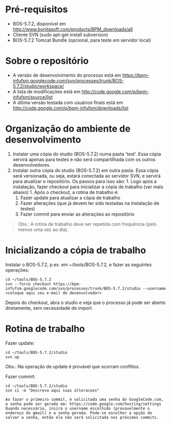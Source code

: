 # Pré-requisitos #

  * BOS-5.7.2, disponível em http://www.bonitasoft.com/products/BPM_downloads/all
  * Cliente SVN (sudo apt-get install subversion)
  * BOS-5.7.2 Tomcat Bundle (opcional, para teste em servidor local)

# Sobre o repositório #

  * A versão de desenvolvimento do processo está em https://bpm-infufsm.googlecode.com/svn/processes/trunk/BOS-5.7.2/studio/workspace/
  * A lista de modificações está em http://code.google.com/p/bpm-infufsm/source/list
  * A última versão testada com usuários finais está em http://code.google.com/p/bpm-infufsm/downloads/list

# Organização do ambiente de desenvolvimento #

  1. Instalar uma cópia do studio (BOS-5.7.2) numa pasta 'test'. Essa cópia servirá apenas para testes e não será compartilhada com os outros desenvolvedores.
  1. Instalar outra cópia do studio (BOS-5.7.2) em outra pasta. Essa cópia será versionada, ou seja, estará conectada ao servidor SVN, e servirá para atualizar o repositório. Os passos para isso são:
    1. Logo após a instalação, fazer checkout para inicializar a cópia de trabalho (ver mais abaixo)
    1. Após o checkout, a rotina de trabalho é:
      1. Fazer update para atualizar a cópia de trabalho
      1. Fazer alterações (que já devem ter sido testadas na instalação de testes)
      1. Fazer commit para enviar as alterações ao repositório
> Obs.: A rotina de trabalho deve ser repetida com frequência (pelo menos uma vez ao dia).


# Inicializando a cópia de trabalho #

Instalar o BOS-5.7.2, p.ex. em ~/tools/BOS-5.7.2, e fazer as seguintes operações:

```
cd ~/tools/BOS-5.7.2
svn --force checkout https://bpm-infufsm.googlecode.com/svn/processes/trunk/BOS-5.7.2/studio --username <coloque aqui seu e-mail de desenvolvedor>
```

Depois do checkout, abra o studio e veja que o processo já pode ser aberto diretamente, sem necessidade de import.

# Rotina de trabalho #

Fazer update:
```
cd ~/tools/BOS-5.7.2/studio
svn up
```

Obs.: Na operação de update é provável que ocorram conflitos.

Fazer commit:
```
cd ~/tools/BOS-5.7.2/studio
svn ci -m "Descreva aqui suas alteracoes" 

Ao fazer o primeiro commit, é solicitada uma senha do GoogleCode.com, a senha pode ser gerada em: https://code.google.com/hosting/settings 
Quando necessário, insira o username escolhido (provavelmente o endereço do gmail) e a senha gerada. Pode-se escolher a opção de salvar a senha, então ela não será solicitada nos próximos commits.
```